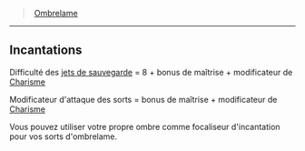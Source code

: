 ﻿---
!Generic
Id: rogue_ombrelame_hd.md#incantations
ParentLink: rogue_ombrelame_hd.md#ombrelame
Name: Incantations
ParentName: Ombrelame
NameLevel: 2
---
> [Ombrelame](hd_rogue_ombrelame.md)

---

## Incantations

Difficulté des [jets de sauvegarde](hd_abilities_jets_de_sauvegarde.md) = 8 + bonus de maîtrise + modificateur de [Charisme](hd_abilities_charisma.md)

Modificateur d'attaque des sorts = bonus de maîtrise + modificateur de [Charisme](hd_abilities_charisma.md)

Vous pouvez utiliser votre propre ombre comme focaliseur d'incantation pour vos sorts d'ombrelame.

